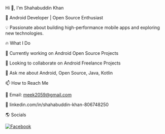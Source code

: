Hi 👋, I'm Shahabuddin Khan


🚀 Android Developer | Open Source Enthusiast

💡 Passionate about building high-performance mobile apps and exploring new technologies.

🔥 What I Do

🚀 Currently working on Android Open Source Projects

💼 Looking to collaborate on Android Freelance Projects

💬 Ask me about Android, Open Source, Java, Kotlin


📫 How to Reach Me


📧 Email: meek2059@gmail.com


🔗 linkedin.com/in/shahabuddin-khan-806748250 

🌎 Socials


[![Facebook](https://img.shields.io/badge/Facebook-1877F2?style=for-the-badge&logo=facebook&logoColor=white)](https://www.facebook.com/share/1KS5PxnNUy/)

